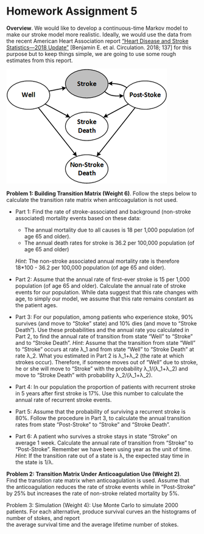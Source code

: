 # Homework Assignment 5

**Overview**. We would like to develop a continuous-time Markov model to make our stroke model more realistic. 
Ideally, we would use the data from the recent American Heart Association report 
[“Heart Disease and Stroke Statistics—2018 Update”](https://www.ahajournals.org/doi/full/10.1161/CIR.0000000000000558)
 [Benjamin E. et al. Circulation. 2018; 137] 
for this purpose but to keep things simple, we are going to use some rough estimates from this report.


![Alt text](Model.png?raw=true "Model")


**Problem 1: Building Transition Matrix (Weight 6)**. 
Follow the steps below to calculate the transition rate matrix when anticoagulation is not used. 

- Part 1: Find the rate of stroke-associated and background (non-stroke associated) mortality events based on these data:  
    - The annual mortality due to all causes is 18 per 1,000 population (of age 65 and older). 
    - The annual death rates for stroke is 36.2 per 100,000 population (of age 65 and older)
    
    _Hint_: The non-stroke associated annual mortality rate is therefore 
    18*100 - 36.2 per 100,000 population (of age 65 and older). 

- Part 2: Assume that the annual rate of first-ever stroke is 15 per 1,000 population (of age 65 and older). 
Calculate the annual rate of stroke events for our population. 
While data suggest that this rate changes with age, to simply our model, 
we assume that this rate remains constant as the patient ages.

- Part 3: For our population, among patients who experience stoke, 90% survives (and move to “Stoke” state) 
and 10% dies (and move to “Stroke Death”). Use these probabilities and the annual rate you calculated in Part 2, 
to find the annual rate of transition from state “Well” to “Stroke” and to “Stroke Death”.
_Hint_: Assume that the transition from state “Well” to “Stroke” occurs at rate λ_1 and 
from state “Well” to “Stroke Death” at rate λ_2. 
What you estimated in Part 2 is λ_1+λ_2 (the rate at which strokes occur). 
Therefore, if someone moves out of “Well” due to stroke, he or she will move to “Stroke” with the 
probability λ_1/(λ_1+λ_2) and move to “Stroke Death” with probability λ_2/(λ_1+λ_2).

- Part 4: In our population the proportion of patients with recurrent stroke in 5 years 
after first stroke is 17%. Use this number to calculate the annual rate of recurrent stroke events.  

- Part 5: Assume that the probability of surviving a recurrent stroke is 80%. 
Follow the procedure in Part 3, to calculate the annual transition rates from state 
“Post-Stroke” to “Stroke” and “Stroke Death”. 

- Part 6: A patient who survives a stroke stays in state “Stroke” on average 1 week. 
Calculate the annual rate of transition from “Stroke” to “Post-Stroke”. 
Remember we have been using year as the unit of time. 
_Hint_: If the transition rate out of a state is λ, the expected stay time in the state is 1/λ. 

**Problem 2: Transition Matrix Under Anticoagulation Use (Weight 2)**.  
Find the transition rate matrix when anticoagulation is used. 
Assume that the anticoagulation reduces the rate of stroke events while in “Post-Stroke” 
by 25% but increases the rate of non-stroke related mortality by 5%.

Problem 3: Simulation (Weight 4): Use Monte Carlo to simulate 2000 patients. 
For each alternative, produce survival curves an the histograms of number of stokes, and report  
the average survival time and the average lifetime number of stokes.  
